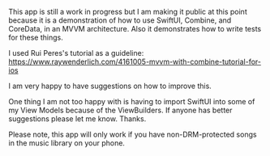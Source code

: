 This app is still a work in progress but I am making it public at this point because it is a demonstration of how to use SwiftUI, Combine, and CoreData, in an MVVM architecture.  Also it demonstrates how to write tests for these things. 

I used Rui Peres's tutorial as a guideline: https://www.raywenderlich.com/4161005-mvvm-with-combine-tutorial-for-ios

I am very happy to have suggestions on how to improve this. 

One thing I am not too happy with is having to import SwiftUI into some of my View Models because of the ViewBuilders.  If anyone has better suggestions please let me know.  Thanks.

Please note, this app will only work if you have non-DRM-protected songs in the music library on your phone. 

